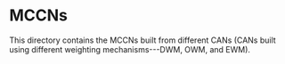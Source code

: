 # MCCNs
This directory contains the MCCNs built from different CANs (CANs built using different weighting mechanisms---DWM, OWM, and EWM).

